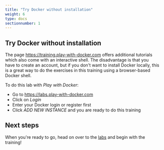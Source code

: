 ```yaml
---
title: "Try Docker without installation"
weight: 6
type: docs
sectionnumber: 1
---
```


## Try Docker without installation

The page <https://training.play-with-docker.com> offers additional tutorials which also come with an interactive shell. The disadvantage is that you have to create an account, but if you don't want to install Docker locally, this is a great way to do the exercises in this training using a browser-based Docker shell.

To do this lab with *Play with Docker*:

* Go to <https://labs.play-with-docker.com>
* Click on *Login*
* Enter your Docker login or register first
* Click *ADD NEW INSTANCE* and you are ready to do this training


## Next steps

When you're ready to go, head on over to the [labs](../../docs/) and begin with the training!
